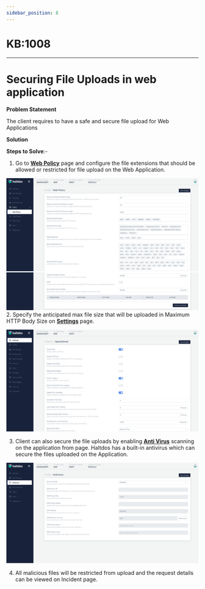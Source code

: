 ```yaml
---
sidebar_position: 8
---
```


# KB:1008
----------

# Securing File Uploads in web application

**Problem Statement**

The client requires to have a safe and secure file upload for Web Applications

**Solution**

**Steps to Solve**:-

1. Go to [**Web Policy**](docs/waf/listener/profiles/policy/web_policy.md)  page and configure the file extensions that should be allowed or restricted for  file upload on the Web Application. 

![kb-1008](/img/waf/kb/v2/web_kb_1008_1.png)
![kb-1008](/img/waf/kb/v2/web1_kb_1008_2.png)
2. Specify the anticipated max file size that will be uploaded in Maximum HTTP Body Size on [**Settings**](docs/waf/listener/settings.md) page.

![kb-1008](/img/waf/kb/v2/settings_kb_1008_3.png)

3. Client can also secure the file uploads by enabling [**Anti Virus**](docs/waf/listener/profiles/anti_virus.md) scanning on the application from  page. Haltdos has a built-in antivirus which can secure the files uploaded on the Application. 

![kb-1008](/img/waf/kb/v2/antivirus_kb_1008_4.png)

4. All malicious files will be restricted from upload and the request details can be viewed on Incident page.

